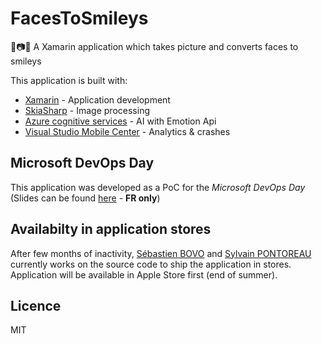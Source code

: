 # FacesToSmileys
👦📷🙂 A Xamarin application which takes picture and converts faces to smileys

This application is built with:
- [Xamarin](https://www.xamarin.com/) - Application development
- [SkiaSharp](https://github.com/mono/SkiaSharp) - Image processing
- [Azure cognitive services](https://www.microsoft.com/cognitive-services/en-us/apis) - AI with Emotion Api
- [Visual Studio Mobile Center](https://mobile.azure.com/login) - Analytics & crashes

## Microsoft DevOps Day
This application was developed as a PoC for the *Microsoft DevOps Day* (Slides can be found [here](https://speakerdeck.com/spontoreau/devops-day-number-3-xamarin-au-coeur-de-la-transformation-digitale) - **FR only**)

## Availabilty in application stores
After few months of inactivity, [Sébastien BOVO](https://github.com/sbovo) and [Sylvain PONTOREAU](https://github.com/sbovo) currently works on the source code to ship the application in stores. Application will be available in Apple Store first (end of summer).

## Licence
MIT
